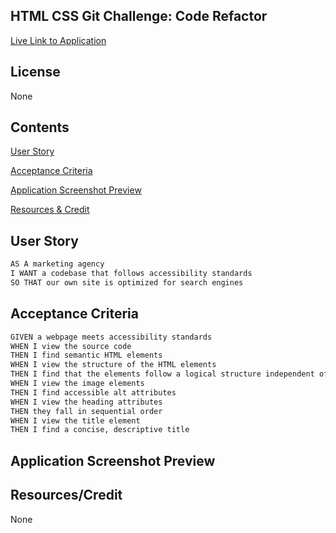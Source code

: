 ## HTML CSS Git Challenge: Code Refactor

[Live Link to Application](https://martincespedes.github.io/Homework_1/)

## License

None

## Contents

[User Story](#userstory)

[Acceptance Criteria](#acceptancecriteria)

[Application Screenshot Preview](#application-screenshot-preview)

[Resources & Credit](#resourcescredit)

## User Story

```md
AS A marketing agency
I WANT a codebase that follows accessibility standards
SO THAT our own site is optimized for search engines
```

## Acceptance Criteria

```md
GIVEN a webpage meets accessibility standards
WHEN I view the source code
THEN I find semantic HTML elements
WHEN I view the structure of the HTML elements
THEN I find that the elements follow a logical structure independent of styling and positioning
WHEN I view the image elements
THEN I find accessible alt attributes
WHEN I view the heading attributes
THEN they fall in sequential order
WHEN I view the title element
THEN I find a concise, descriptive title
```

## Application Screenshot Preview



## Resources/Credit
None
